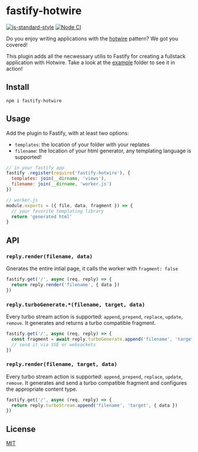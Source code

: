 # fastify-hotwire

[![js-standard-style](https://img.shields.io/badge/code%20style-standard-brightgreen.svg?style=flat)](http://standardjs.com/)  [![Node CI](https://github.com/delvedor/fastify-hotwire/actions/workflows/node.js.yml/badge.svg)](https://github.com/delvedor/fastify-hotwire/actions/workflows/node.js.yml)

Do you enjoy writing applications with the [hotwire](http://hotwire.dev) pattern?
We got you covered!

This plugin adds all the necwessary utilis to Fastify for creating a fullstack application
with Hotwire. Take a look at the [example](./example) folder to see it in action!

## Install

```
npm i fastify-hotwire
```

## Usage

Add the plugin to Fastify, with at least two options:

- `templates`: the location of your folder with your replates
- `filename`: the location of your html generator, any templating language is supported!

```js
// in your fastify app
fastify .register(require('fastify-hotwire'), {
  templates: join(__dirname, 'views'),
  filename: join(__dirname, 'worker.js')
})
```

```js
// worker.js
module.exports = ({ file, data, fragment }) => {
  // your favorite templating library
  return 'generated html'
}
```

## API

### `reply.render(filename, data)`

Gnerates the entire intial page, it calls the worker with `fragment: false`

```js
fastify.get('/', async (req, reply) => {
  return reply.render('filename', { data })
})
```

### `reply.turboGenerate.*(filename, target, data)`

Every turbo stream action is supported: `append`, `prepend`, `replace`, `update`, `remove`.
It generates and returns a turbo compatible fragment.

```js
fastify.get('/', async (req, reply) => {
  const fragment = await reply.turboGenerate.append('filename', 'target', { data })
  // send it via SSE or websockets
})
```

### `reply.render(filename, target, data)`

Every turbo stream action is supported: `append`, `prepend`, `replace`, `update`, `remove`.
It generates and send a turbo compatible fragment and configures the appropriate content type.

```js
fastify.get('/', async (req, reply) => {
  return reply.turboStream.append('filename', 'target', { data })
})
```

## License

[MIT](./LICENSE)